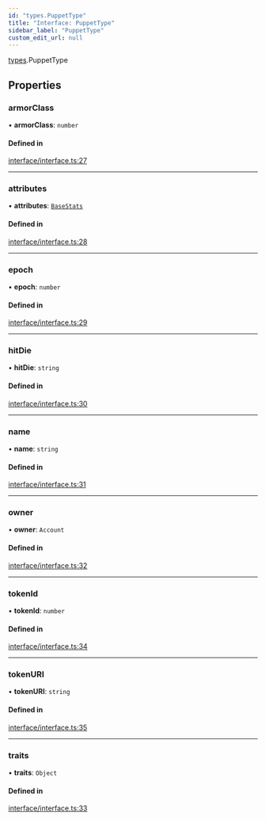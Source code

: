 ```yaml
---
id: "types.PuppetType"
title: "Interface: PuppetType"
sidebar_label: "PuppetType"
custom_edit_url: null
---
```


[types](../namespaces/types.md).PuppetType

## Properties

### armorClass

• **armorClass**: `number`

#### Defined in

[interface/interface.ts:27](https://github.com/CityOfZion/isengard/blob/78e7dfb/sdk/src/interface/interface.ts#L27)

___

### attributes

• **attributes**: [`BaseStats`](types.BaseStats.md)

#### Defined in

[interface/interface.ts:28](https://github.com/CityOfZion/isengard/blob/78e7dfb/sdk/src/interface/interface.ts#L28)

___

### epoch

• **epoch**: `number`

#### Defined in

[interface/interface.ts:29](https://github.com/CityOfZion/isengard/blob/78e7dfb/sdk/src/interface/interface.ts#L29)

___

### hitDie

• **hitDie**: `string`

#### Defined in

[interface/interface.ts:30](https://github.com/CityOfZion/isengard/blob/78e7dfb/sdk/src/interface/interface.ts#L30)

___

### name

• **name**: `string`

#### Defined in

[interface/interface.ts:31](https://github.com/CityOfZion/isengard/blob/78e7dfb/sdk/src/interface/interface.ts#L31)

___

### owner

• **owner**: `Account`

#### Defined in

[interface/interface.ts:32](https://github.com/CityOfZion/isengard/blob/78e7dfb/sdk/src/interface/interface.ts#L32)

___

### tokenId

• **tokenId**: `number`

#### Defined in

[interface/interface.ts:34](https://github.com/CityOfZion/isengard/blob/78e7dfb/sdk/src/interface/interface.ts#L34)

___

### tokenURI

• **tokenURI**: `string`

#### Defined in

[interface/interface.ts:35](https://github.com/CityOfZion/isengard/blob/78e7dfb/sdk/src/interface/interface.ts#L35)

___

### traits

• **traits**: `Object`

#### Defined in

[interface/interface.ts:33](https://github.com/CityOfZion/isengard/blob/78e7dfb/sdk/src/interface/interface.ts#L33)
